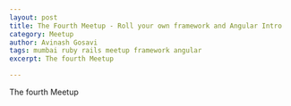 ```yaml
---
layout: post
title: The Fourth Meetup - Roll your own framework and Angular Intro
category: Meetup
author: Avinash Gosavi
tags: mumbai ruby rails meetup framework angular
excerpt: The fourth Meetup

---
```


The fourth Meetup